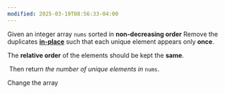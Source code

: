 ```yaml
---
modified: 2025-03-19T08:56:33-04:00
---
```



Given an integer array `nums` sorted in **non-decreasing order** 
Remove the duplicates [**in-place**](https://en.wikipedia.org/wiki/In-place_algorithm) such that each unique element appears only **once**.

The **relative order** of the elements should be kept the **same**.

 Then return _the number of unique elements in_ `nums`.

Change the array 